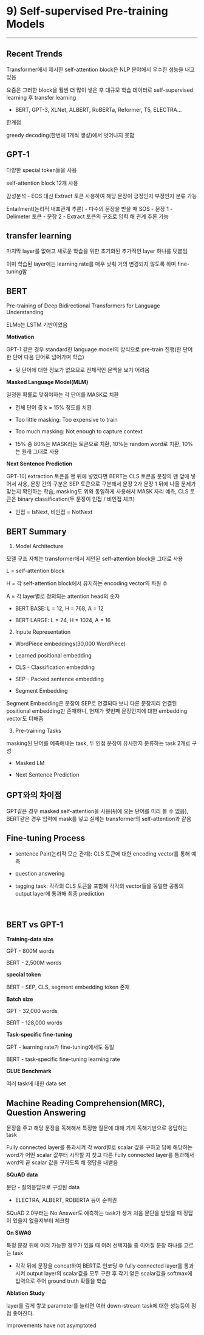 # 9) Self-supervised Pre-training Models
---

## Recent Trends

Transformer에서 제시한 self-attention block은 NLP 분야에서 우수한 성능을 내고 있음  

요즘은 그러한 block을 훨씬 더 많이 쌓은 후 대규모 학습 데이터로 self-supervised learning 후 transfer learning

* BERT, GPT-3, XLNet, ALBERT, RoBERTa, Reformer, T5, ELECTRA...

한계점

greedy decoding(한번에 1개씩 생성)에서 벗어나지 못함

## GPT-1

다양한 special token들을 사용

self-attention block 12개 사용

감성분석 - EOS 대신 Extract 토큰 사용하여 해당 문장이 긍정인지 부정인지 분류 가능

Entailment(논리적 내포관계 추론) - 다수의 문장을 받을 때 SOS - 문장 1 - Delimeter 토큰 - 문장 2 - Extract 토큰의 구조로 입력 해 관계 추론 가능

## transfer learning

마지막 layer를 없애고 새로운 학습을 위한 초기화된 추가적인 layer 하나를 덧붙임

이미 학습된 layer에는 learning rate를 매우 낮춰 거의 변경되지 않도록 하며 fine-tuning함

## BERT

Pre-training of Deep Bidirectional Transformers for Language Understanding

ELMo는 LSTM 기반이었음

**Motivation**

GPT-1 같은 경우 standard한 language model의 방식으로 pre-train 진행(한 단어 한 단어 다음 단어로 넘어가며 학습)

* 뒷 단어에 대한 정보가 없으므로 전체적인 문맥을 보기 어려움

**Masked Language Model(MLM)**

일정한 확률로 맞춰야하는 각 단어를 MASK로 치환

* 전체 단어 중 k = 15% 정도를 치환

* Too little masking: Too expensive to train

* Too much masking: Not enough to capture context

* 15% 중 80%는 MASK라는 토큰으로 치환, 10%는 random word로 치환, 10%는 원래 그대로 사용

**Next Sentence Prediction**

GPT-1이 extraction 토큰을 맨 뒤에 넣었다면 BERT는 CLS 토큰을 문장의 맨 앞에 넣어서 사용, 문장 간의 구분은 SEP 토큰으로 구분해서 문장 2가 문장 1 뒤에 나올 문제가 맞는지 확인하는 학습, masking도 위와 동일하게 사용해서 MASK 자리 예측, CLS 토큰은 binary classification(두 문장이 인접 / 비인접 체크)

* 인접 = IsNext, 비인접 = NotNext

## BERT Summary

1. Model Architecture

모델 구조 자체는 transformer에서 제안된 self-attention block을 그대로 사용

L = self-attention block

H = 각 self-attention block에서 유지하는 encoding vector의 차원 수

A = 각 layer별로 정의되는 attention head의 숫자

* BERT BASE: L = 12, H = 768, A = 12

* BERT LARGE: L = 24, H = 1024, A = 16

2. Inpute Representation

* WordPiece embeddings(30,000 WordPiece)

* Learned positional embedding

* CLS - Classification embedding

* SEP - Packed sentence embedding

* Segment Embedding

Segment Embedding은 문장이 SEP로 연결되다 보니 다른 문장끼리 연결된 positional embedding만 존재하니, 현재가 몇번째 문장인지에 대한 embedding vector도 더해줌

3. Pre-training Tasks

masking된 단어를 예측해내는 task, 두 인접 문장이 유사한지 분류하는 task 2개로 구성

* Masked LM

* Next Sentence Prediction

## GPT와의 차이점

GPT같은 경우 masked self-attention을 사용(뒤에 오는 단어를 미리 볼 수 없음), BERT같은 경우 입력에 mask를 넣고 실제는 transformer의 self-attention과 같음

## Fine-tuning Process

* sentence Pair(논리적 모순 관계): CLS 토큰에 대한 encoding vector를 통해 예측

* question answering

* tagging task: 각각의 CLS 토큰을 포함해 각각의 vector들을 동일한 공통의 output layer에 통과해 최종 prediction

<br/>

## BERT vs GPT-1

**Training-data size**

GPT - 800M words

BERT - 2,500M words

**special token**

BERT - SEP, CLS, segment embedding token 존재

**Batch size**

GPT - 32,000 words

BERT - 128,000 words

**Task-specific fine-tuning**

GPT - learning rate가 fine-tuning에서도 동일

BERT - task-specific fine-tuning learning rate

**GLUE Benchmark**

여러 task에 대한 data set

## Machine Reading Comprehension(MRC), Question Answering

문장을 주고 해당 문장을 독해해서 특정한 질문에 대해 기계 독해기반으로 응답하는 task

Fully connected layer를 통과시켜 각 word별로 scalar 값을 구하고 답에 해당하는 word가 어떤 scalar 값부터 시작할 지 찾고 다른 Fully connected layer를 통과해서 word의 끝 scalar 값을 구하도록 해 정답을 내뱉음

**SQuAD data**

문단 - 질의응답으로 구성된 data

* ELECTRA, ALBERT, ROBERTA 등이 순위권

SQuAD 2.0부터는 No Answer도 예측하는 task가 생겨 처음 문단을 받았을 때 정답이 있을지 없을지부터 체크함

**On SWAG**

특정 문장 뒤에 여러 가능한 경우가 있을 때 여러 선택지들 중 이어질 문장 하나를 고르는 task

* 각각 뒤에 문장을 concat하여 BERT로 인코딩 후 fully connected layer를 통과시켜 output layer의 scalar값을 모두 구한 후 각기 얻은 scalar값을 softmax에 입력으로 주어 ground truth 확률을 학습

**Ablation Study**

layer를 깊게 쌓고 parameter를 늘리면 여러 down-stream task에 대한 성능등이 점점 좋아진다.

Improvements have not asymptoted